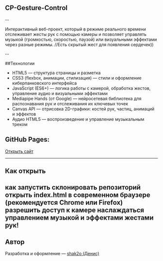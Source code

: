 ## CP-Gesture-Control

--

Интерактивный веб-проект, который в режиме реального времени отслеживает жесты рук с помощью камеры и позволяет управлять музыкой (громкостью, скоростью, паузой) или визуальными эффектами через разные режимы. //Есть скрытый жест для появления сердечек))

--

##Технологии

- HTML5 — структура страницы и разметка
- CSS3 (flexbox, анимации, стилизация) — стили и оформление киберпанковского интерфейса
- JavaScript (ES6+) — логика работы с камерой, обработка жестов, управление аудио и визуальными эффектами
- Mediapipe Hands (от Google) — нейросетевая библиотека для распознавания рук и отслеживания их ключевых точек
- Canvas API — отрисовка 2D-графики: костей рук, частиц, анимаций и эффектов
- Аудио HTML5 — воспроизведение и управление музыкальным треком

##  GitHub Pages:
[Открыть сайт](https://shak2o.github.io/CP-Gesture-Control/) 

---

## Как открыть

как запустить
склонировать репозиторий
открыть index.html в современном браузере (рекомендуется Chrome или Firefox)
разрешить доступ к камере
наслаждаться управлением музыкой и эффектами жестами рук!
--

##  Автор
Разработка и оформление — [shak2o (Денис)](https://github.com/shak2o)  
